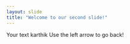 ```yaml
---
layout: slide
title: "Welcome to our second slide!"
---
```

Your text karthik
Use the left arrow to go back!
